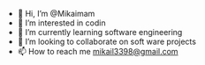 - 👋 Hi, I’m @Mikaimam
- 👀 I’m interested in codin
- 🌱 I’m currently learning software engineering
- 💞️ I’m looking to collaborate on soft ware projects
- 📫 How to reach me mikail3398@gmail.com

<!---
Mikaimam/Mikaimam is a ✨ special ✨ repository because its `README.md` (this file) appears on your GitHub profile.
You can click the Preview link to take a look at your changes.
--->
